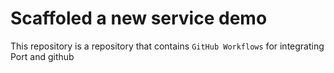 # Scaffoled a new service demo

This repository is a repository that contains `GitHub Workflows` for integrating Port and github
